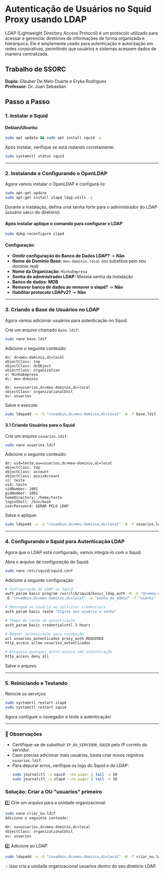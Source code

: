 # Autenticação de Usuários no Squid Proxy usando LDAP
LDAP (Lightweight Directory Access Protocol) é um protocolo utilizado para acessar e gerenciar diretórios de informações de forma organizada e hierárquica. Ele é amplamente usado para autenticação e autorização em redes corporativas, permitindo que usuários e sistemas acessem dados de maneira centralizada.

## Trabalho de SSORC
**Dupla:** Glauber De Melo Duarte e Eryka Rodrigues  
**Professor:** Dr. Juan Sebastian  

## Passo a Passo

### 1. Instalar o Squid
#### Debian/Ubuntu:
```bash
sudo apt update && sudo apt install squid -y
```

Após instalar, verifique se está rodando corretamente:
```bash
sudo systemctl status squid
```

---
### 2. Instalando e Configurando o OpenLDAP
Agora vamos instalar o OpenLDAP e configurá-lo:
```bash
sudo apt-get update
sudo apt-get install slapd ldap-utils -y
```
Durante a instalação, defina uma senha forte para o administrador do LDAP (usuário `admin` do diretório).

#### Após instalar aplique o comando para configurar o LDAP
```bash
sudo dpkg-reconfigure slapd
```
#### Configuração:
- **Omitir configuração do Banco de Dados LDAP?** → **Não**
- **Nome de Domínio Base:** `meu-dominio.local` (ou substitua pelo seu domínio real)
- **Nome da Organização:** `MinhaEmpresa`
- **Senha do administrador LDAP:** Mesma senha da instalação
- **Banco de dados:** **MDB**
- **Remover banco de dados ao remover o slapd?** → **Não**
- **Habilitar protocolo LDAPv2?** → **Não**

---
### 3. Criando a Base de Usuários no LDAP
Agora vamos adicionar usuários para autenticação no Squid.

Crie um arquivo chamado `base.ldif`:
```bash
sudo nano base.ldif
```

Adicione o seguinte conteúdo:
```ldif
dn: dc=meu-dominio,dc=local
objectClass: top
objectClass: dcObject
objectClass: organization
o: MinhaEmpresa
dc: meu-dominio

dn: ou=usuarios,dc=meu-dominio,dc=local
objectClass: organizationalUnit
ou: usuarios
```

Salve e execute:
```bash
sudo ldapadd -x -D "cn=admin,dc=meu-dominio,dc=local" -W -f base.ldif
```

#### 3.1 Criando Usuários para o Squid
Crie um arquivo `usuarios.ldif`:
```bash
sudo nano usuarios.ldif
```

Adicione o seguinte conteúdo:
```ldif
dn: uid=teste,ou=usuarios,dc=meu-dominio,dc=local
objectClass: top
objectClass: account
objectClass: posixAccount
cn: teste
uid: teste
uidNumber: 1001
gidNumber: 1001
homeDirectory: /home/teste
loginShell: /bin/bash
userPassword: GERAR PELO LDAP
```

Salve e aplique:
```bash
sudo ldapadd -x -D "cn=admin,dc=meu-dominio,dc=local" -W -f usuarios.ldif
```

---
### 4. Configurando o Squid para Autenticação LDAP
Agora que o LDAP está configurado, vamos integrá-lo com o Squid.

Abra o arquivo de configuração do Squid:
```bash
sudo nano /etc/squid/squid.conf
```

Adicione a seguinte configuração:
```bash
# Configuração do LDAP no Squid
auth_param basic program /usr/lib/squid/basic_ldap_auth -R -b "dc=meu-dominio,dc=local" \
-D "cn=admin,dc=meu-dominio,dc=local" -w "senha_do_admin" -f "uid=%s" -h IP_DO_SERVIDOR_SQUID

# Mensagem ao usuário ao solicitar credenciais
auth_param basic realm "Digite seu usuário e senha"

# Tempo de cache da autenticação
auth_param basic credentialsttl 2 hours

# Requer autenticação para navegação
acl usuarios_autenticados proxy_auth REQUIRED
http_access allow usuarios_autenticados

# Bloqueia qualquer outro acesso sem autenticação
http_access deny all
```

Salve o arquivo.

---
### 5. Reiniciando e Testando
Reinicie os serviços:
```bash
sudo systemctl restart slapd
sudo systemctl restart squid
```

Agora configure o navegador e teste a autenticação!

---
### 📌 Observações
- Certifique-se de substituir `IP_DO_SERVIDOR_SQUID` pelo IP correto do servidor.
- Caso precise adicionar mais usuários, basta criar novos registros `usuarios.ldif`.
- Para depurar erros, verifique os logs do Squid e do LDAP:
  ```bash
  sudo journalctl -u squid --no-pager | tail -n 50
  sudo journalctl -u slapd --no-pager | tail -n 50
  ```

### Solução: Criar a OU "usuarios" primeiro
1️⃣ Crie um arquivo para a unidade organizacional:

 ```bash
sudo nano criar_ou.ldif
Adicione o seguinte conteúdo:

dn: ou=usuarios,dc=meu-dominio,dc=local
objectClass: organizationalUnit
ou: usuarios
  ```
2️⃣ Adicione ao LDAP:

 ```bash
sudo ldapadd -x -D "cn=admin,dc=meu-dominio,dc=local" -W -f criar_ou.ldif
  ```
💡 Isso cria a unidade organizacional usuarios dentro do seu diretório LDAP.
